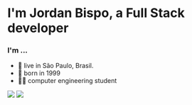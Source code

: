 # I'm Jordan Bispo, a Full Stack developer

### I'm ...
* 📍 live in São Paulo, Brasil.
* 📅 born in 1999
* 👨‍🎓 computer engineering student


<img src="https://github-readme-stats.vercel.app/api?username=JordanBispo" />  <img src="https://github-readme-stats.vercel.app/api/top-langs/?username=JordanBispo" />
